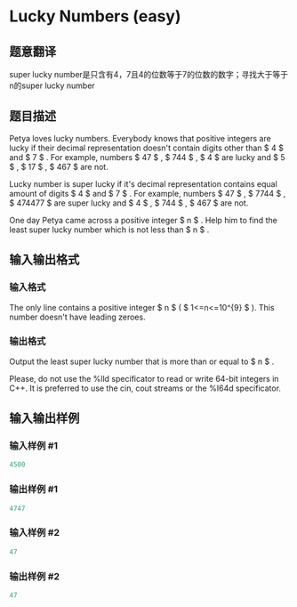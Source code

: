 # Lucky Numbers (easy)

## 题意翻译

super lucky number是只含有4，7且4的位数等于7的位数的数字；寻找大于等于n的super lucky number

## 题目描述

Petya loves lucky numbers. Everybody knows that positive integers are lucky if their decimal representation doesn't contain digits other than $ 4 $ and $ 7 $ . For example, numbers $ 47 $ , $ 744 $ , $ 4 $ are lucky and $ 5 $ , $ 17 $ , $ 467 $ are not.

Lucky number is super lucky if it's decimal representation contains equal amount of digits $ 4 $ and $ 7 $ . For example, numbers $ 47 $ , $ 7744 $ , $ 474477 $ are super lucky and $ 4 $ , $ 744 $ , $ 467 $ are not.

One day Petya came across a positive integer $ n $ . Help him to find the least super lucky number which is not less than $ n $ .

## 输入输出格式

### 输入格式

The only line contains a positive integer $ n $ ( $ 1<=n<=10^{9} $ ). This number doesn't have leading zeroes.

### 输出格式

Output the least super lucky number that is more than or equal to $ n $ .

Please, do not use the %lld specificator to read or write 64-bit integers in C++. It is preferred to use the cin, cout streams or the %I64d specificator.

## 输入输出样例

### 输入样例 #1

```cpp
4500

```
### 输出样例 #1

```cpp
4747

```
### 输入样例 #2

```cpp
47

```
### 输出样例 #2

```cpp
47

```
